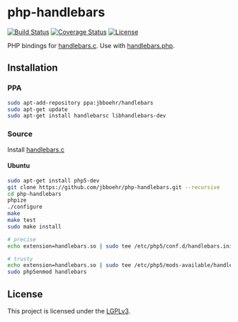 
# php-handlebars

[![Build Status](https://travis-ci.org/jbboehr/php-handlebars.svg?branch=master)](https://travis-ci.org/jbboehr/php-handlebars)
[![Coverage Status](https://coveralls.io/repos/jbboehr/php-handlebars/badge.svg?branch=master&service=github)](https://coveralls.io/github/jbboehr/php-handlebars?branch=master)
[![License](https://img.shields.io/badge/license-LGPLv3-brightgreen.svg)](LICENSE.md)

PHP bindings for [handlebars.c](https://github.com/jbboehr/handlebars.c). Use with [handlebars.php](https://github.com/jbboehr/handlebars.php).


## Installation


### PPA

```bash
sudo apt-add-repository ppa:jbboehr/handlebars
sudo apt-get update
sudo apt-get install handlebarsc libhandlebars-dev
```


### Source

Install [handlebars.c](https://github.com/jbboehr/handlebars.c)

#### Ubuntu

```bash
sudo apt-get install php5-dev
git clone https://github.com/jbboehr/php-handlebars.git --recursive
cd php-handlebars
phpize
./configure
make
make test
sudo make install

# precise
echo extension=handlebars.so | sudo tee /etc/php5/conf.d/handlebars.ini

# trusty
echo extension=handlebars.so | sudo tee /etc/php5/mods-available/handlebars.ini
sudo php5enmod handlebars
```


## License

This project is licensed under the [LGPLv3](http://www.gnu.org/licenses/lgpl-3.0.txt).
